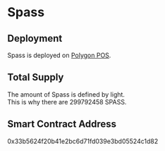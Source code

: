 # Spass

## Deployment 
Spass is deployed on [Polygon POS](https://polygonscan.com/token/0x33b5624f20b41e2bc6d71fd039e3bd05524c1d82).

## Total Supply
The amount of Spass is defined by light.  
This is why there are 299792458 SPASS. 

## Smart Contract Address
0x33b5624f20b41e2bc6d71fd039e3bd05524c1d82
